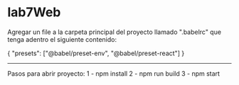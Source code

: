 # lab7Web

Agregar un file a la carpeta principal del proyecto llamado ".babelrc" que tenga adentro el siguiente contenido:

{ "presets": ["@babel/preset-env", "@babel/preset-react"] }

__________

Pasos para abrir proyecto:
1 - npm install 
2 - npm run build
3 - npm start
